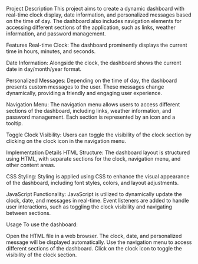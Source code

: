 Project Description
This project aims to create a dynamic dashboard with real-time clock display, date information, and personalized messages based on the time of day. The dashboard also includes navigation elements for accessing different sections of the application, such as links, weather information, and password management.

Features
Real-time Clock: The dashboard prominently displays the current time in hours, minutes, and seconds.

Date Information: Alongside the clock, the dashboard shows the current date in day/month/year format.

Personalized Messages: Depending on the time of day, the dashboard presents custom messages to the user. These messages change dynamically, providing a friendly and engaging user experience.

Navigation Menu: The navigation menu allows users to access different sections of the dashboard, including links, weather information, and password management. Each section is represented by an icon and a tooltip.

Toggle Clock Visibility: Users can toggle the visibility of the clock section by clicking on the clock icon in the navigation menu.

Implementation Details
HTML Structure: The dashboard layout is structured using HTML, with separate sections for the clock, navigation menu, and other content areas.

CSS Styling: Styling is applied using CSS to enhance the visual appearance of the dashboard, including font styles, colors, and layout adjustments.

JavaScript Functionality: JavaScript is utilized to dynamically update the clock, date, and messages in real-time. Event listeners are added to handle user interactions, such as toggling the clock visibility and navigating between sections.

Usage
To use the dashboard:

Open the HTML file in a web browser.
The clock, date, and personalized message will be displayed automatically.
Use the navigation menu to access different sections of the dashboard.
Click on the clock icon to toggle the visibility of the clock section.
